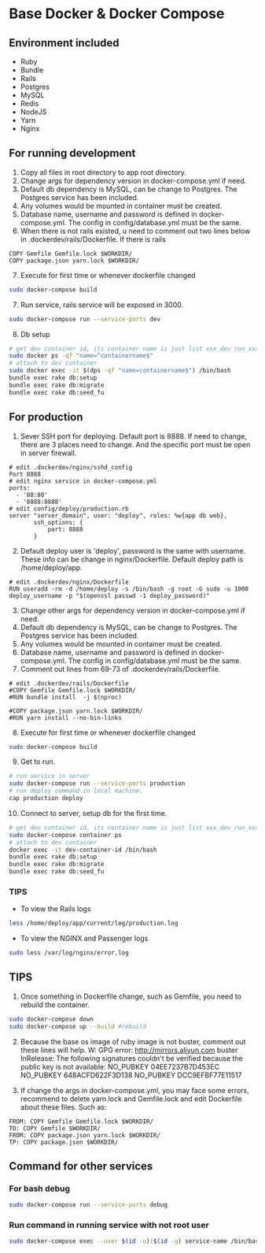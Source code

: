 # Base Docker & Docker Compose

## Environment included
- Ruby
- Bundle
- Rails
- Postgres
- MySQL
- Redis
- NodeJS
- Yarn
- Nginx

## For running development
1. Copy all files in root directory to app root directory.
2. Change args for dependency version in docker-compose.yml if need.
3. Default db dependency is MySQL, can be change to Postgres. The Postgres service has been included. 
4. Any volumes would be mounted in container must be created.
5. Database name, username and password is defined in docker-compose.yml. The config in config/database.yml must be the same.
6. When there is not rails existed, u need to comment out two lines below in .dockerdev/rails/Dockerfile. If there is rails 
```
COPY Gemfile Gemfile.lock $WORKDIR/
COPY package.json yarn.lock $WORKDIR/
```   
7. Execute for first time or whenever dockerfile changed
```bash
sudo docker-compose build
```
7. Run service, rails service will be exposed in 3000.

```bash
sudo docker-compose run --service-ports dev
```

8. Db setup

```bash
# get dev container id, its container name is just list xxx_dev_run_xxx
sudo docker ps -qf "name=^containername$"
# attach to dev container
sudo docker exec -it $(dps -qf "name=containername$") /bin/bash
bundle exec rake db:setup
bundle exec rake db:migrate
bundle exec rake db:seed_fu
```

## For production
1. Sever SSH port for deploying. Default port is 8888. If need to change, there are 3 places need to change. And the specific port must be open in server firewall.
```
# edit .dockerdev/nginx/sshd_config
Port 8888
# edit nginx service in docker-compose.yml 
ports:
  - '80:80'
  - '8888:8888'
# edit config/deploy/production.rb
server "server_domain", user: "deploy", roles: %w{app db web},
       ssh_options: {
           port: 8888
       }
```
2. Default deploy user is 'deploy', password is the same with username. These info can be change in nginx/Dockerfile. Default deploy path is /home/deploy/app.
```
# edit .dockerdev/nginx/Dockerfile
RUN useradd -rm -d /home/deploy -s /bin/bash -g root -G sudo -u 1000 deploy_username -p "$(openssl passwd -1 deploy_password)"
```
3. Change other args for dependency version in docker-compose.yml if need.
4. Default db dependency is MySQL, can be change to Postgres. The Postgres service has been included. 
5. Any volumes would be mounted in container must be created.
6. Database name, username and password is defined in docker-compose.yml. The config in config/database.yml must be the same.
7. Comment out lines from 69-73 of .dockerdev/rails/Dockerfile.
```
# edit .dockerdev/rails/Dockerfile
#COPY Gemfile Gemfile.lock $WORKDIR/
#RUN bundle install  -j $(nproc)

#COPY package.json yarn.lock $WORKDIR/
#RUN yarn install --no-bin-links
```
8. Execute for first time or whenever dockerfile changed
```bash
sudo docker-compose build
```
9. Get to run.
```bash
# run service in server
sudo docker-compose run --service-ports production
# run deploy command in local machine.
cap production deploy
```
10. Connect to server, setup db for the first time.
```bash
# get dev container id, its container name is just list xxx_dev_run_xxx
sudo docker-compose container ps
# attach to dev container
docker exec -it dev-container-id /bin/bash
bundle exec rake db:setup
bundle exec rake db:migrate
bundle exec rake db:seed_fu
```


### TIPS
- To view the Rails logs

```bash
less /home/deploy/app/current/log/production.log
```

- To view the NGINX and Passenger logs

```bash
sudo less /var/log/nginx/error.log
```

## TIPS
1. Once something in Dockerfile change, such as Gemfile, you need to rebuild the container.

```bash
sudo docker-compose down
sudo docker-compose up --build #rebuild
```

2. Because the base os image of ruby image is not buster, comment out these lines will help.
W: GPG error: http://mirrors.aliyun.com buster InRelease: The following signatures couldn't be verified because the public key is not available: NO_PUBKEY 04EE7237B7D453EC NO_PUBKEY 648ACFD622F3D138 NO_PUBKEY DCC9EFBF77E11517

3. If change the args in docker-compose.yml, you may face some errors, recommend to delete yarn.lock and Gemfile.lock and edit Dockerfile about these files. Such as:
```
FROM: COPY Gemfile Gemfile.lock $WORKDIR/
TO: COPY Gemfile $WORKDIR/
FROM: COPY package.json yarn.lock $WORKDIR/
TP: COPY package.json $WORKDIR/
``` 

## Command for other services
### For bash debug

```bash
sudo docker-compose run --service-ports debug
```

### Run command in running service with not root user 
```bash
sudo docker-compose exec --user $(id -u):$(id -g) service-name /bin/bash
```